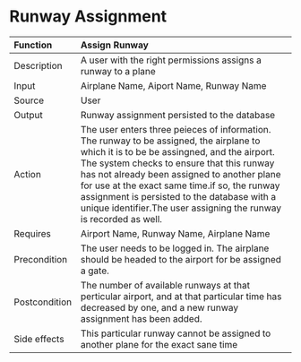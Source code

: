 # Runway Assignment 

|Function|Assign Runway|
|:-------|:----------|
|Description|A user with the right permissions assigns a runway to a plane|
|Input |Airplane Name, Aiport Name, Runway Name|
|Source | User|
|Output |Runway assignment persisted to the database|
|Action|The user enters three peieces of information. The runway to be assigned, the airplane to which it is to be  be assingned, and the airport. The system checks to ensure that this runway has not already been assigned to another plane for use at the exact same time.if so, the runway  assignment is persisted to the database with a unique identifier.The user assigning  the runway is recorded as well.  
|Requires|Airport Name, Runway Name, Airplane Name|
|Precondition|The user needs to be logged in. The airplane should be headed to the airport for be assigned a gate. 
|Postcondition|The number of available runways at that perticular airport, and at  that particular time  has decreased by one, and a new runway assignment has been added. 
|Side effects|This particular runway cannot be assigned to another plane for the exact sane time|
